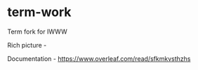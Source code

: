 # term-work

Term fork for IWWW

Rich picture - 

Documentation - https://www.overleaf.com/read/sfkmkvsthzhs
